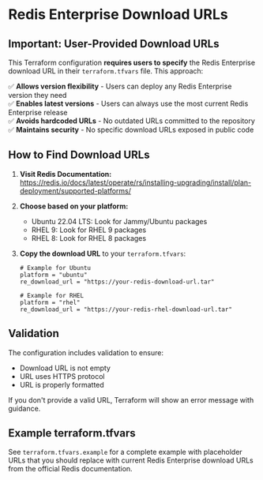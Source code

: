 # Redis Enterprise Download URLs

## Important: User-Provided Download URLs

This Terraform configuration **requires users to specify** the Redis Enterprise download URL in their `terraform.tfvars` file. This approach:

✅ **Allows version flexibility** - Users can deploy any Redis Enterprise version they need  
✅ **Enables latest versions** - Users can always use the most current Redis Enterprise release  
✅ **Avoids hardcoded URLs** - No outdated URLs committed to the repository  
✅ **Maintains security** - No specific download URLs exposed in public code  

## How to Find Download URLs

1. **Visit Redis Documentation:**
   https://redis.io/docs/latest/operate/rs/installing-upgrading/install/plan-deployment/supported-platforms/

2. **Choose based on your platform:**
   - Ubuntu 22.04 LTS: Look for Jammy/Ubuntu packages
   - RHEL 9: Look for RHEL 9 packages  
   - RHEL 8: Look for RHEL 8 packages

3. **Copy the download URL** to your `terraform.tfvars`:
   ```hcl
   # Example for Ubuntu
   platform = "ubuntu"
   re_download_url = "https://your-redis-download-url.tar"
   
   # Example for RHEL
   platform = "rhel" 
   re_download_url = "https://your-redis-rhel-download-url.tar"
   ```

## Validation

The configuration includes validation to ensure:
- Download URL is not empty
- URL uses HTTPS protocol
- URL is properly formatted

If you don't provide a valid URL, Terraform will show an error message with guidance.

## Example terraform.tfvars

See `terraform.tfvars.example` for a complete example with placeholder URLs that you should replace with current Redis Enterprise download URLs from the official Redis documentation.